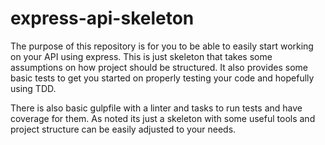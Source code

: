 # express-api-skeleton
The purpose of this repository is for you to be able to easily start working on your API using express. This is just skeleton that takes some assumptions on how project should be structured. It also provides some basic tests to get you started on properly testing your code and hopefully using TDD.

There is also basic gulpfile with a linter and tasks to run tests and have coverage for them. As noted its just a skeleton with some useful tools and project structure can be easily adjusted to your needs.
